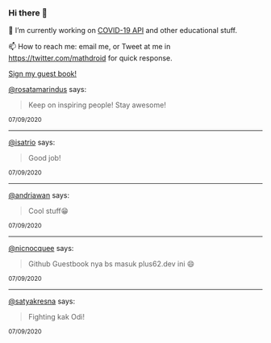 ### Hi there 👋

🔭 I’m currently working on [COVID-19 API](https://github.com/covid-19-api) and other educational stuff.

📫 How to reach me: email me, or Tweet at me in https://twitter.com/mathdroid for quick response.

<!--
**mathdroid/mathdroid** is a ✨ _special_ ✨ repository because its `README.md` (this file) appears on your GitHub profile.

Here are some ideas to get you started:

- 🔭 I’m currently working on ...
- 🌱 I’m currently learning ...
- 👯 I’m looking to collaborate on ...
- 🤔 I’m looking for help with ...
- 💬 Ask me about ...
- 📫 How to reach me: ...
- 😄 Pronouns: ...
- ⚡ Fun fact: ...
-->

[Sign my guest book!](https://mathdroid.now.sh)

<!--START_SECTION:guestbook-->
[@rosatamarindus](https://github.com/rosatamarindus) says:

> Keep on inspiring people! Stay awesome!

<sup>07/09/2020</sup>


---

[@isatrio](https://github.com/isatrio) says:

> Good job!

<sup>07/09/2020</sup>


---

[@andriawan](https://github.com/andriawan) says:

> Cool stuff😁

<sup>07/09/2020</sup>


---

[@nicnocquee](https://github.com/nicnocquee) says:

> Github Guestbook nya bs masuk plus62.dev ini 😄

<sup>07/09/2020</sup>


---

[@satyakresna](https://github.com/satyakresna) says:

> Fighting kak Odi!

<sup>07/09/2020</sup>

<!--END_SECTION:guestbook-->
<!--GUESTBOOK_LIST [{"name":"rosatamarindus","message":"Keep on inspiring people! Stay awesome!","date":"07/09/2020"},{"name":"isatrio","message":"Good job!","date":"07/09/2020"},{"name":"andriawan","message":"Cool stuff😁","date":"07/09/2020"},{"name":"nicnocquee","message":"Github Guestbook nya bs masuk plus62.dev ini 😄","date":"07/09/2020"},{"name":"satyakresna","message":"Fighting kak Odi!","date":"07/09/2020"}]-->
